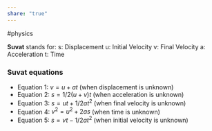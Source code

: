 ```yaml
---
share: "true"
---
```

#physics

**Suvat** stands for:
s: Displacement
u: Initial Velocity
v: Final Velocity
a: Acceleration
t: Time

### Suvat equations

- Equation 1: $v=u+at$ (when displacement is unknown)
- Equation 2: $s=1/2(u+v)t$ (when acceleration is unknown)
- Equation 3: $s=ut+1/2at^2$ (when final velocity is unknown)
- Equation 4: $v^2=u^2+2as$ (when time is unknown)
- Equation 5: $s=vt-1/2at^2$ (when initial velocity is unknown)

